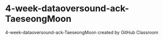 # 4-week-dataoversound-ack-TaeseongMoon
4-week-dataoversound-ack-TaeseongMoon created by GitHub Classroom
